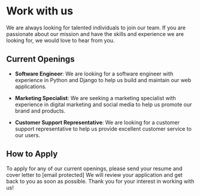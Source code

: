 # Work with us

We are always looking for talented individuals to join our team. If you are passionate about our mission and have the skills and experience we are looking for, we would love to hear from you.

## Current Openings

- **Software Engineer**: We are looking for a software engineer with experience in Python and Django to help us build and maintain our web applications.

- **Marketing Specialist**: We are seeking a marketing specialist with experience in digital marketing and social media to help us promote our brand and products.

- **Customer Support Representative**: We are looking for a customer support representative to help us provide excellent customer service to our users.

## How to Apply

To apply for any of our current openings, please send your resume and cover letter to [email protected] We will review your application and get back to you as soon as possible. Thank you for your interest in working with us!